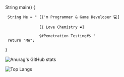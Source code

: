 String main()                                                                                         {

     String Me = " [I'm Programmer & Game Developer 💻] 
     
                   [I Love Chemistry ❤] 
                   
                   $#Penetration Testing#$ "
     return "Me";
  
}


![Anurag's GitHub stats](https://github-readme-stats.vercel.app/api?username=MrR4di0k4l&show_icons=true&rank_icon=github)
<div>
     
![Top Langs](https://github-readme-stats.vercel.app/api/top-langs/?username=MrR4di0k4l&layout=compact&card_width=400)
</div>






